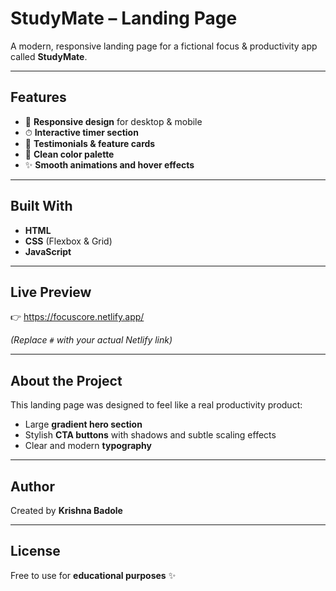 
# StudyMate – Landing Page
A modern, responsive landing page for a fictional focus & productivity app called **StudyMate**.

---
## Features
- 📱 **Responsive design** for desktop & mobile  
- ⏱ **Interactive timer section**  
- 💬 **Testimonials & feature cards**  
- 🎨 **Clean color palette**  
- ✨ **Smooth animations and hover effects**

---

## Built With
- **HTML**  
- **CSS** (Flexbox & Grid)  
- **JavaScript**  
---

## Live Preview
👉 https://focuscore.netlify.app/ 

*(Replace `#` with your actual Netlify link)*

---

## About the Project
This landing page was designed to feel like a real productivity product:  
- Large **gradient hero section**  
- Stylish **CTA buttons** with shadows and subtle scaling effects  
- Clear and modern **typography** 

---

## Author
Created by **Krishna Badole**

---
## License
Free to use for **educational purposes** ✨
